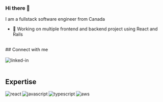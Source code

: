 ### Hi there 👋

<!--
**RamboWasReal/RamboWasReal** is a ✨ _special_ ✨ repository because its `README.md` (this file) appears on your GitHub profile.

Here are some ideas to get you started:

- 🔭 I’m currently working on ...
- 🌱 I’m currently learning ...
- 👯 I’m looking to collaborate on ...
- 🤔 I’m looking for help with ...
- 💬 Ask me about ...
- 📫 How to reach me: ...
- 😄 Pronouns: ...
- ⚡ Fun fact: ...
-->

I am a fullstack software engineer from Canada
- 🔭 Working on multiple frontend and backend project using React and Rails

<br>
## Connect with me
<br>
<br>
<a href="https://www.linkedin.com/in/david-boutin-167651171/" target="_blank">
<img align="left" alt="linked-in" src="https://img.shields.io/badge/linkedin-%230077B5.svg?&style=for-the-badge&logo=linkedin&logoColor=white"/>
  </a>
<br>
<br>

## Expertise

<img align="left" alt="react" src="https://img.shields.io/badge/react%20-%2320232a.svg?&style=for-the-badge&logo=react&logoColor=%2361DAFB" />
<img align="left" alt="javascript" src="https://img.shields.io/badge/-Javascript-efd81d?logo=javascript&logoColor=black&style=for-the-badge" />
<img align="left" alt="typescript" src="https://img.shields.io/badge/TypeScript-%230069B5.svg?&style=for-the-badge&logo=typescript&logoColor=white" />
<img align="left" alt="aws" src="https://img.shields.io/badge/-Rails-FF0000?logo=rubyonrails&logoColor=white&style=for-the-badge" />
<br>
<br>
